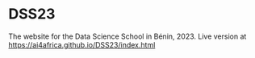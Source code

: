 # DSS23
The website for the Data Science School in Bénin, 2023.
Live version at https://ai4africa.github.io/DSS23/index.html
